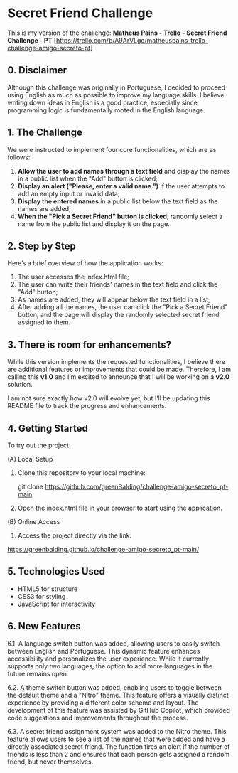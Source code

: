 # Secret Friend Challenge

This is my version of the challenge: **Matheus Pains - Trello - Secret Friend Challenge - PT** [https://trello.com/b/A9ArVLgc/matheuspains-trello-challenge-amigo-secreto-pt]

## 0. Disclaimer

Although this challenge was originally in Portuguese, I decided to proceed using English as much as possible to improve my language skills. I believe writing down ideas in English is a good practice, especially since programming logic is fundamentally rooted in the English language.

## 1. The Challenge

We were instructed to implement four core functionalities, which are as follows:

1. **Allow the user to add names through a text field** and display the names in a public list when the "Add" button is clicked;
2. **Display an alert ("Please, enter a valid name.")** if the user attempts to add an empty input or invalid data;
3. **Display the entered names** in a public list below the text field as the names are added;
4. **When the "Pick a Secret Friend" button is clicked**, randomly select a name from the public list and display it on the page.

## 2. Step by Step

Here’s a brief overview of how the application works:

1. The user accesses the index.html file;
2. The user can write their friends' names in the text field and click the "Add" button;
3. As names are added, they will appear below the text field in a list;
4. After adding all the names, the user can click the "Pick a Secret Friend" button, and the page will display the randomly selected secret friend assigned to them.

## 3. There is room for enhancements?

While this version implements the requested functionalities, I believe there are additional features or improvements that could be made. Therefore, I am calling this **v1.0** and I’m excited to announce that I will be working on a **v2.0** solution. 

I am not sure exactly how v2.0 will evolve yet, but I’ll be updating this README file to track the progress and enhancements.

## 4. Getting Started

To try out the project:

(A) Local Setup

1. Clone this repository to your local machine:

   git clone https://github.com/greenBalding/challenge-amigo-secreto_pt-main

2. Open the index.html file in your browser to start using the application.

(B) Online Access

1. Access the project directly via the link:

https://greenbalding.github.io/challenge-amigo-secreto_pt-main/

## 5. Technologies Used

- HTML5 for structure
- CSS3 for styling
- JavaScript for interactivity

## 6. New Features

6.1. A language switch button was added, allowing users to easily switch between English and Portuguese. This dynamic feature enhances accessibility and personalizes the user experience. While it currently supports only two languages, the option to add more languages in the future remains open.

6.2. A theme switch button was added, enabling users to toggle between the default theme and a "Nitro" theme. This feature offers a visually distinct experience by providing a different color scheme and layout. The development of this feature was assisted by GitHub Copilot, which provided code suggestions and improvements throughout the process.

6.3. A secret friend assignment system was added to the Nitro theme. This feature allows users to see a list of the names that were added and have a directly associated secret friend. The function fires an alert if the number of friends is less than 2 and ensures that each person gets assigned a random friend, but never themselves.